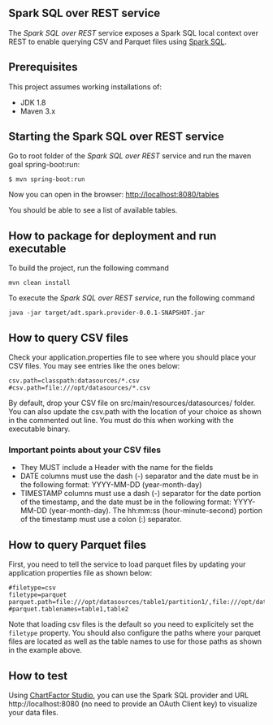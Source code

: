 ## Spark SQL over REST service

The *Spark SQL over REST* service exposes a Spark SQL local context over REST to enable querying CSV and Parquet files using [Spark SQL](http://spark.apache.org/docs/latest/sql-programming-guide.html).

## Prerequisites

This project assumes working installations of:

* JDK 1.8
* Maven 3.x

## <a name="starting"></a>Starting the Spark SQL over REST service

Go to root folder of the *Spark SQL over REST* service and run the maven goal spring-boot:run:

````
$ mvn spring-boot:run
````

Now you can open in the browser: [http://localhost:8080/tables](http://localhost:8080/tables)

You should be able to see a list of available tables.

## How to package for deployment and run executable

To build the project, run the following command
```
mvn clean install
```
To execute the  *Spark SQL over REST service*, run the following command
```
java -jar target/adt.spark.provider-0.0.1-SNAPSHOT.jar
```

## How to query CSV files

Check your application.properties file to see where you should place your CSV files.  You may see entries like the ones below:

```
csv.path=classpath:datasources/*.csv
#csv.path=file:///opt/datasources/*.csv
```

By default, drop your CSV file on src/main/resources/datasources/ folder.  You can also update the csv.path with the location of your choice as shown in the commented out line.  You must do this when working with the executable binary.

### Important points about your CSV files
* They MUST include a Header with the name for the fields
* DATE columns must use the dash (-) separator and the date must be in the following format: YYYY-MM-DD (year-month-day)
* TIMESTAMP columns must use a dash (-) separator for the date portion of the timestamp, and the date must be in the following format: YYYY-MM-DD (year-month-day). The hh:mm:ss (hour-minute-second) portion of the timestamp must use a colon (:) separator.

## How to query Parquet files

First, you need to tell the service to load parquet files by updating your application properties file as shown below:

```
#filetype=csv
filetype=parquet
parquet.path=file:///opt/datasources/table1/partition1/,file:///opt/datasources/table1/partition2/,file:///opt/datasources/table2/partition1/
#parquet.tablenames=table1,table2
```

Note that loading csv files is the default so you need to explicitely set the `filetype` property.  You should also configure the paths where your parquet files are located as well as the table names to use for those paths as shown in the example above.  

## How to test

Using [ChartFactor Studio](https://chartfactor.com/studio), you can use the Spark SQL provider and URL http://localhost:8080 (no need to provide an OAuth Client key) to visualize your data files.
